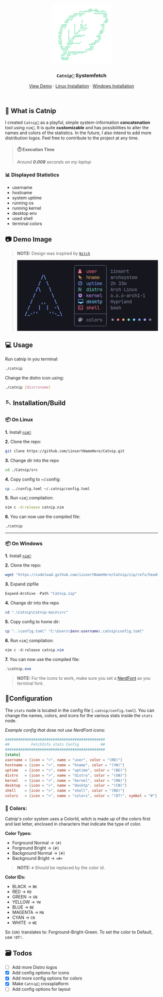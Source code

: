 <br />
<div align="center">
  <a href="https://github.com/iinsertNameHere/Catnip">
    <img src="image/logo.png" alt="Logo" width="200" height="200">
  </a>

<h3 align="center"><code>Catnip🌿</code> Systemfetch</h3>
  <p align="center">
    <a href="#-demo-image">View Demo</a>
    ·
    <a href="#-compilationinstallation-linux">Linux Installation</a>
    ·
    <a href="#-compilationinstallation-windows">Windows Installation</a>
  </p>
</div>
<br>

## 🌿 What is Catnip
I created `Catnip🌿` as a playful, simple system-information **concatenation** tool using `nim👑`. It is quite **customizable** and has possibilities to alter the names and colors of the statistics. In the future, I also intend to add more distribution logos. Feel free to contribute to the project at any time.

> #### ⏱️ Execution Time 
> *Around **0.008** seconds on my laptop*

### 📊 Displayed Statistics
- username
- hostname
- system uptime
- running os
- running kernel
- desktop env
- used shell
- terminal colors

## 📷 Demo Image
>**NOTE:** Design was inspired by <code><a href="https://github.com/ssleert/nitch">Nitch</a></code>

> <img width=500 src="image/demo.png">

## 💻 Usage
Run catnip in you terminal:
```bash
./catnip
```

Change the distro icon using:
```bash
./catnip [distroname]
```

## 🪡 Installation/Build

### 📦 On Linux
**1.** Install <a href="https://nim-lang.org/install.html">`nim👑`</a>

**2.** Clone the repo:
```bash
git clone https://github.com/iinsertNameHere/Catnip.git
```
**3.** Change dir into the repo
```bash
cd ./Catnip/src
```

**4.** Copy config to ~/.config:
```bash
cp ../config.toml ~/.catnip/config.toml
```

**5.** Run `nim👑` compilation:
```bash
nim c -d:release catnip.nim
```

**6.** You can now use the compiled file:
```bash
./catnip
```

---

### 📦 On Windows
**1.** Install <a href="https://nim-lang.org/install.html">`nim👑`</a>

**2.** Clone the repo:
```powershell
wget "https://codeload.github.com/iinsertNameHere/Catnip/zip/refs/heads/main" -outfile "Catnip.zip" 
```

**3.** Expand zipfile
```powershell
Expand-Archive -Path "Catnip.zip"
```

**4.** Change dir into the repo
```powershell
cd ".\Catnip\Catnip-main\src"
```

**5.** Copy config to home dir:
```powershell
cp "..\config.toml" "C:\Users\$env:username\.catnip\config.toml"
```

**6.** Run `nim👑` compilation:
```powershell
nim c -d:release catnip.nim
```

**7.** You can now use the compiled file:
```powershell
.\catnip.exe
```

> **NOTE:** For the icons to work, make sure you set a [NerdFont](https://www.nerdfonts.com/) as you terminal font.

## 📒Configuration
The `stats` node is located in the config file (`.catnip/config.toml`).
You can change the names, colors, and icons for the various stats inside the `stats` node.

*Example config that dose not use NerdFont icons:* 
```toml
##############################################
##          FetchInfo stats Config          ##
##############################################
[stats]
username = {icon = ">", name = "user", color = "(RD)"}
hostname = {icon = ">", name = "hname", color = "(YW)"}
uptime   = {icon = ">", name = "uptime", color = "(BE)"}
distro   = {icon = ">", name = "distro", color = "(GN)"}
kernel   = {icon = ">", name = "kernel", color = "(MA)"}
desktop  = {icon = ">", name = "desktp", color = "(CN)"}
shell    = {icon = ">", name = "shell", color = "(RD)"}
colors   = {icon = ">", name = "colors", color = "!DT!", symbol = "#"}
```

### 🎨 Colors:
Catnip's color system uses a ColorId, witch is made up of the colors first and last letter, enclosed in characters that indicate the type of color.

**Color Types:**
- Forground Normal  -> `(#)`
- Forground Bright  -> `{#}`
- Background Normal -> `[#]`
- Background Bright -> `<#>`

>**NOTE:** `#` Should be replaced by the color id.

**Color IDs:**
- BLACK   -> `BK`
- RED     -> `RD`
- GREEN   -> `GN`
- YELLOW  -> `YW`
- BLUE    -> `BE`
- MAGENTA -> `MA`
- CYAN    -> `CN`
- WHITE   -> `WE`

So `{GN}` translates to: Forground-Bright-Green.
To set the color to Default, use `!DT!`.

## 🗃️ Todos
- [ ] Add more Distro logos
- [X] Add config options for icons
- [X] Add more config options for colors
- [X] Make `Catnip🌿` crossplatform
- [ ] Add config options for layout
